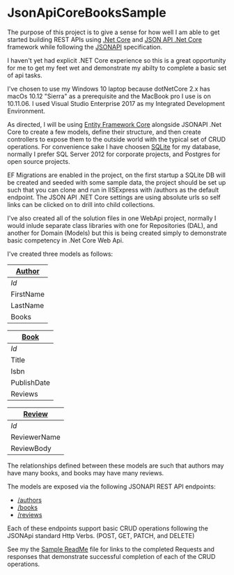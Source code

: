 # JsonApiCoreBooksSample

The purpose of this project is to give a sense for how well I am able to get started building REST APIs using [.Net Core](https://www.nuget.org/packages/Microsoft.AspNetCore.All/2.0.3) and [JSON API .Net Core](https://json-api-dotnet.github.io/JsonApiDotNetCore/) framework while following the [JSONAPI](http://jsonapi.org/) specification.

I haven't yet had explicit .NET Core experience so this is a great opportunity for me to get my feet wet and demonstrate my abilty to complete a basic set of api tasks.  

I've chosen to use my Windows 10 laptop because dotNetCore 2.x has macOs 10.12 "Sierra" as a prerequisite and the MacBook pro I use is on  10.11.06.  I used Visual Studio Enterprise 2017 as my Integrated Development Environment.

As directed, I will be using [Entity Framework Core](https://docs.microsoft.com/en-us/ef/core/) alongside JSONAPI .Net Core to create a few models, define their structure, and then create controllers to expose them to the outside world with the typical set of CRUD operations.
For convenience sake I have choosen [SQLite](https://www.sqlite.org/) for my database, normally I prefer SQL Server 2012 for corporate projects, and Postgres for open source projects.

EF Migrations are enabled in the project, on the first startup a SQLite DB will be created and seeded with some sample data, the project should be set up such that you can clone and run in IISExpress with /authors as the default endpoint. The JSON API .NET Core settings are using absolute urls so self links can be clicked on to drill into child collections.

I've also created all of the solution files in one WebApi project, normally I would inlude separate class libraries with one for Repositories (DAL), and another for Domain (Models) but this is being created simply to demonstrate basic competency in .Net Core Web Api.

I've created three models as follows:

[Author](Domain/Author.cs) | 
--- | 
*Id* | 
FirstName | 
LastName | 
Books| 

[Book](Domain/Book.cs) | 
--- | 
*Id* | 
Title | 
Isbn | 
PublishDate | 
Reviews |

[Review](Domain/Review.cs) | 
--- | 
*Id* | 
ReviewerName | 
ReviewBody | 
  
 The relationships defined between these models are such that authors may have many books, and books may have many reviews.
 
 The models are exposed via the following JSONAPI REST API endpoints:
 * [/authors](Sample/GetAllAuthors.md)
 * [/books](Sample/GetAllBooks.md)
 * [/reviews](Sample/GetAllReviews.md)
 
 Each of these endpoints support basic CRUD operations following the JSONApi standard Http Verbs. (POST, GET, PATCH, and DELETE)
 
 See my the [Sample ReadMe](Sample/ReadMe.md) file for links to the completed Requests and responses that demonstrate successful completion of each of the CRUD operations.
 

